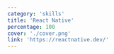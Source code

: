 ```yaml
---
category: 'skills'
title: 'React Native'
percentage: 100
cover: './cover.png'
link: 'https://reactnative.dev/'
---
```

